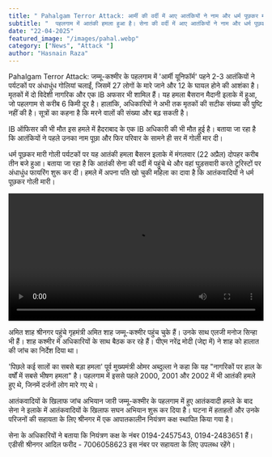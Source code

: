 ```yaml
---
title: " Pahalgam Terror Attack: आर्मी की वर्दी में आए आतंकियों ने नाम और धर्म पूछकर मारी गोली, IB अफसर की मौत "
subtitle: "  पहलगाम में आतंकी हमला हुआ है। सेना की वर्दी में आए आतंकियों ने नाम और धर्म पूछकर लोगों पर गोलियां चलाईं। एक IB अफसर की मौत हुई है। वीडियो देखें।"
date: "22-04-2025"
featured_image: "/images/pahal.webp"
category: ["News", "Attack "]
author: "Hasnain Raza"
---
```


Pahalgam Terror Attack: जम्मू-कश्मीर के पहलगाम में 'आर्मी यूनिफॉर्म' पहने 2-3 आतंकियों ने पर्यटकों पर अंधाधुंध गोलियां चलाईं, जिसमें 27 लोगों के मारे जाने और 12 के घायल होने की आशंका है। मृतकों में दो विदेशी नागरिक और एक IB अफसर भी शामिल हैं। यह हमला बैसरान मैदानी इलाके में हुआ, जो पहलगाम से करीब 6 किमी दूर है। हालांकि, अधिकारियों ने अभी तक मृतकों की सटीक संख्या की पुष्टि नहीं की है। सूत्रों का कहना है कि मरने वालों की संख्या और बढ़ सकती है।

IB ऑफिसर की भी मौत
इस हमले में हैदराबाद के एक IB अधिकारी की भी मौत हुई है। बताया जा रहा है कि आतंकियों ने पहले उनका नाम पूछा और फिर परिवार के सामने ही सर में गोली मार दी।

धर्म पूछकर मारी गोली
पर्यटकों पर यह आतंकी हमला बैसरन इलाके में मंगलवार (22 अप्रैल) दोपहर करीब तीन बजे हुआ। बताया जा रहा है कि आतंकी सेना की वर्दी में पहुंचे थे और वहां घुड़सवारी करते टूरिस्टों पर अंधाधुंध फायरिंग शुरू कर दी। हमले में अपना पति खो चुकी महिला का दावा है कि आतंकवादियों ने धर्म पूछकर गोली मारी।

<video width="100%" controls>
  <source src="/images/jammu.mp4" type="video/mp4">
  Your browser does not support the video tag.
</video>

अमित शाह श्रीनगर पहुंचे
गृहमंत्री अमित शाह जम्मू-कश्मीर पहुंच चुके हैं। उनके साथ एलजी मनोज सिन्हा भी हैं। शाह कश्मीर में अधिकारियों के साथ बैठक कर रहे हैं। पीएम नरेंद्र मोदी (जेद्दा में) ने शाह को हालात की जांच का निर्देश दिया था।

'पिछले कई सालों का सबसे बड़ा हमला'
पूर्व मुख्यमंत्री ओमर अब्दुल्ला ने कहा कि यह "नागरिकों पर हाल के वर्षों में सबसे भीषण हमला" है। पहलगाम में इससे पहले 2000, 2001 और 2002 में भी आतंकी हमले हुए थे, जिनमें दर्जनों लोग मारे गए थे।

आतंकवादियों के खिलाफ जांच अभियान जारी
जम्मू-कश्मीर के पहलगाम में हुए आतंकवादी हमले के बाद सेना ने इलाके में आतंकवादियों के खिलाफ सघन अभियान शुरू कर दिया है। घटना में हताहतों और उनके परिजनों की सहायता के लिए श्रीनगर में एक आपातकालीन नियंत्रण कक्ष स्थापित किया गया है।

सेना के अधिकारियों ने बताया कि नियंत्रण कक्ष के नंबर 0194-2457543, 0194-2483651 हैं। एडीसी श्रीनगर आदिल फरीद - 7006058623 इस नंबर पर सहायता के लिए उपलब्ध रहेंगे।
